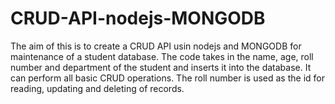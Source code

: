 # CRUD-API-nodejs-MONGODB

The aim of this is to create a CRUD API usin nodejs and MONGODB for maintenance of a student database. The code takes in the name, age, roll number and department of the student and inserts it into the database. It can perform all basic CRUD operations.  The roll number is used as the id for reading, updating and deleting of records.  
